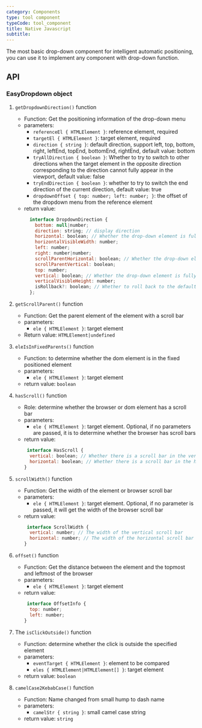 ```yaml
---
category: Components
type: tool component
typeCode: tool_component
title: Native Javascript
subtitle:
---
```


The most basic drop-down component for intelligent automatic positioning, you can use it to implement any component with drop-down function.

## API

### EasyDropdown object

1. `getDropdownDirection()` function
    + Function: Get the positioning information of the drop-down menu
    + parameters:
        + `referenceEl { HTMLElement }`: reference element, required
        + `targetEl { HTMLElement }`: target element, required
        + `direction { string }`: default direction, support left, top, bottom, right, leftEnd, topEnd, bottomEnd, rightEnd, default value: bottom
        + `tryAllDirection { boolean }`: Whether to try to switch to other directions when the target element in the opposite direction corresponding to the direction cannot fully appear in the viewport, default value: false
        + `tryEndDirection { boolean }`: whether to try to switch the end direction of the current direction, default value: true
        + `dropdownOffset { top: number; left: number; }`: the offset of the dropdown menu from the reference element
    + return value:
      ```javascript
        interface DropdownDirection {
          bottom: null|number;
          direction: string; // display direction
          horizontal: boolean; // Whether the drop-down element is fully visible in the horizontal direction of the browser viewport
          horizontalVisibleWidth: number;
          left: number;
          right: number|number;
          scrollParentHorizontal: boolean; // Whether the drop-down element is fully visible in the horizontal area of the parent element with scroll bars
          scrollParentVertical: boolean;
          top: number;
          vertical: boolean; // Whether the drop-down element is fully visible in the vertical direction of the browser viewport
          verticalVisibleHeight: number;
          isRollback?: boolean; // Whether to roll back to the default direction
        };
      ```

2. `getScrollParent()` function
    + Function: Get the parent element of the element with a scroll bar
    + parameters:
        + `ele { HTMLElement }`: target element
    + Return value: `HTMLElement|undefined`

3. `eleIsInFixedParents()` function
    + Function: to determine whether the dom element is in the fixed positioned element
    + parameters:
        + `ele { HTMLElement }`: target element
    + return value: `boolean`

4. `hasScroll()` function
    + Role: determine whether the browser or dom element has a scroll bar
    + parameters:
        + `ele { HTMLElement }`: target element. Optional, if no parameters are passed, it is to determine whether the browser has scroll bars
    + return value:
      ```javascript
       interface HasScroll {
        vertical: boolean; // Whether there is a scroll bar in the vertical direction
        horizontal: boolean; // Whether there is a scroll bar in the horizontal direction
      }
      ```

5. `scrollWidth()` function
    + Function: Get the width of the element or browser scroll bar
    + parameters:
        + `ele { HTMLElement }`: target element. Optional, if no parameter is passed, it will get the width of the browser scroll bar
    + return value:
      ```javascript
       interface ScrollWidth {
        vertical: number; // The width of the vertical scroll bar
        horizontal: number; // The width of the horizontal scroll bar
      }
      ```

6. `offset()` function
    + Function: Get the distance between the element and the topmost and leftmost of the browser
    + parameters:
        + `ele { HTMLElement }`: target element
    + return value:
      ```javascript
       interface OffsetInfo {
        top: number;
        left: number;
      }
      ```

7. The `isClickOutside()` function
    + Function: determine whether the click is outside the specified element
    + parameters:
        + `eventTarget { HTMLElement }`: element to be compared
        + `eles { HTMLElement|HTMLElement[] }`: target element
    + return value: `boolean`

8. `camelCase2KebabCase()` function
    + Function: Name changed from small hump to dash name
    + parameters:
        + `camelStr { string }`: small camel case string
    + return value: `string`
